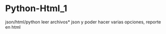 # Python-Html_1
json/html/python leer archivos* json y poder hacer varias opciones, reporte en html
